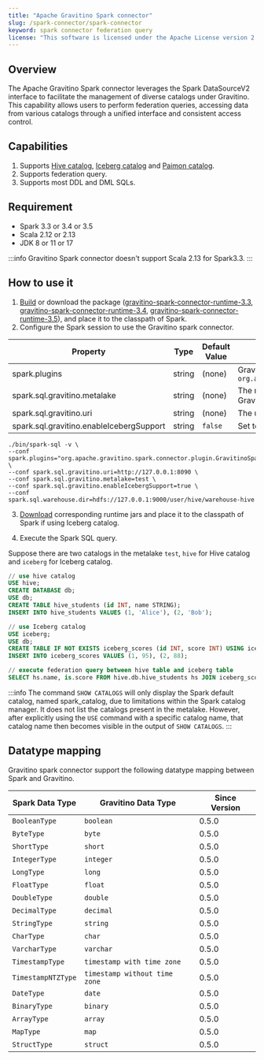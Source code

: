 ```yaml
---
title: "Apache Gravitino Spark connector"
slug: /spark-connector/spark-connector
keyword: spark connector federation query 
license: "This software is licensed under the Apache License version 2."
---
```


## Overview

The Apache Gravitino Spark connector leverages the Spark DataSourceV2 interface to facilitate the management of diverse catalogs under Gravitino. This capability allows users to perform federation queries, accessing data from various catalogs through a unified interface and consistent access control.

## Capabilities

1. Supports [Hive catalog](spark-catalog-hive.md), [Iceberg catalog](spark-catalog-iceberg.md) and [Paimon catalog](spark-catalog-paimon.md).
2. Supports federation query.
3. Supports most DDL and DML SQLs.

## Requirement

* Spark 3.3 or 3.4 or 3.5
* Scala 2.12 or 2.13
* JDK 8 or 11 or 17

:::info
Gravitino Spark connector doesn't support Scala 2.13 for Spark3.3.
:::

## How to use it

1. [Build](../how-to-build.md) or download the package ([gravitino-spark-connector-runtime-3.3](https://mvnrepository.com/artifact/org.apache.gravitino/gravitino-spark-connector-runtime-3.3), [gravitino-spark-connector-runtime-3.4](https://mvnrepository.com/artifact/org.apache.gravitino/gravitino-spark-connector-runtime-3.4), [gravitino-spark-connector-runtime-3.5](https://mvnrepository.com/artifact/org.apache.gravitino/gravitino-spark-connector-runtime-3.5)), and place it to the classpath of Spark.
2. Configure the Spark session to use the Gravitino spark connector.

| Property                                 | Type   | Default Value | Description                                                                                     | Required | Since Version |
|------------------------------------------|--------|---------------|-------------------------------------------------------------------------------------------------|----------|---------------|
| spark.plugins                            | string | (none)        | Gravitino spark plugin name, `org.apache.gravitino.spark.connector.plugin.GravitinoSparkPlugin` | Yes      | 0.5.0         |
| spark.sql.gravitino.metalake             | string | (none)        | The metalake name that spark connector used to request to Gravitino.                            | Yes      | 0.5.0         |
| spark.sql.gravitino.uri                  | string | (none)        | The uri of Gravitino server address.                                                            | Yes      | 0.5.0         |
| spark.sql.gravitino.enableIcebergSupport | string | `false`       | Set to `true` to use Iceberg catalog.                                                           | No       | 0.5.1         |

```shell
./bin/spark-sql -v \
--conf spark.plugins="org.apache.gravitino.spark.connector.plugin.GravitinoSparkPlugin" \
--conf spark.sql.gravitino.uri=http://127.0.0.1:8090 \
--conf spark.sql.gravitino.metalake=test \
--conf spark.sql.gravitino.enableIcebergSupport=true \
--conf spark.sql.warehouse.dir=hdfs://127.0.0.1:9000/user/hive/warehouse-hive
```

3. [Download](https://iceberg.apache.org/releases/) corresponding runtime jars and place it to the classpath of Spark if using Iceberg catalog.

4. Execute the Spark SQL query. 

Suppose there are two catalogs in the metalake `test`, `hive` for Hive catalog and `iceberg` for Iceberg catalog. 

```sql
// use hive catalog
USE hive;
CREATE DATABASE db;
USE db;
CREATE TABLE hive_students (id INT, name STRING);
INSERT INTO hive_students VALUES (1, 'Alice'), (2, 'Bob');

// use Iceberg catalog
USE iceberg;
USE db;
CREATE TABLE IF NOT EXISTS iceberg_scores (id INT, score INT) USING iceberg;
INSERT INTO iceberg_scores VALUES (1, 95), (2, 88);

// execute federation query between hive table and iceberg table
SELECT hs.name, is.score FROM hive.db.hive_students hs JOIN iceberg_scores is ON hs.id = is.id;
```

:::info
The command `SHOW CATALOGS` will only display the Spark default catalog, named spark_catalog, due to limitations within the Spark catalog manager. It does not list the catalogs present in the metalake. However, after explicitly using the `USE` command with a specific catalog name, that catalog name then becomes visible in the output of `SHOW CATALOGS`.
:::

## Datatype mapping

Gravitino spark connector support the following datatype mapping between Spark and Gravitino.

| Spark Data Type    | Gravitino Data Type           | Since Version |
|--------------------|-------------------------------|---------------|
| `BooleanType`      | `boolean`                     | 0.5.0         |
| `ByteType`         | `byte`                        | 0.5.0         |
| `ShortType`        | `short`                       | 0.5.0         |
| `IntegerType`      | `integer`                     | 0.5.0         |
| `LongType`         | `long`                        | 0.5.0         |
| `FloatType`        | `float`                       | 0.5.0         |
| `DoubleType`       | `double`                      | 0.5.0         |
| `DecimalType`      | `decimal`                     | 0.5.0         |
| `StringType`       | `string`                      | 0.5.0         |
| `CharType`         | `char`                        | 0.5.0         |
| `VarcharType`      | `varchar`                     | 0.5.0         |
| `TimestampType`    | `timestamp with time zone`    | 0.5.0         |
| `TimestampNTZType` | `timestamp without time zone` | 0.5.0         |
| `DateType`         | `date`                        | 0.5.0         |
| `BinaryType`       | `binary`                      | 0.5.0         |
| `ArrayType`        | `array`                       | 0.5.0         |
| `MapType`          | `map`                         | 0.5.0         |
| `StructType`       | `struct`                      | 0.5.0         |
